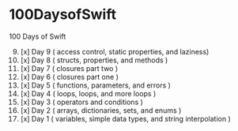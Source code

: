 # 100DaysofSwift
100 Days of Swift

9. [x] Day 9 ( access control, static properties, and laziness)
8. [x] Day 8 ( structs, properties, and methods )
7. [x] Day 7 ( closures part two )
6. [x] Day 6 ( closures part one )
5. [x] Day 5 ( functions, parameters, and errors )
4. [x] Day 4 ( loops, loops, and more loops )
3. [x] Day 3 ( operators and conditions )
2. [x] Day 2 ( arrays, dictionaries, sets, and enums )
1. [x] Day 1 ( variables, simple data types, and string interpolation )
